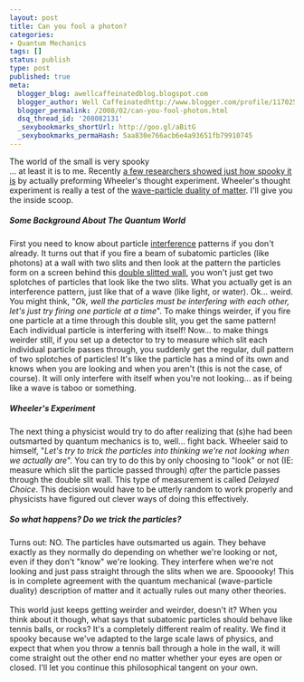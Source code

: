 ```yaml
---
layout: post
title: Can you fool a photon?
categories:
- Quantum Mechanics
tags: []
status: publish
type: post
published: true
meta:
  blogger_blog: awellcaffeinatedblog.blogspot.com
  blogger_author: Well Caffeinatedhttp://www.blogger.com/profile/11702561087478866823noreply@blogger.com
  blogger_permalink: /2008/02/can-you-fool-photon.html
  dsq_thread_id: '208082131'
  _sexybookmarks_shortUrl: http://goo.gl/aBitG
  _sexybookmarks_permaHash: 5aa830e766acb6e4a93651fb79910745
---
```

The world of the small is very spooky<br />... at least it is to me. Recently <a href="http://arxiv.org/abs/0710.2597">a few researchers showed just how spooky it is</a> by actually preforming Wheeler's thought experiment. Wheeler's thought experiment is really a test of the <a href="http://en.wikipedia.org/wiki/Wave-particle_duality">wave-particle duality of matter</a>. I'll give you the inside scoop.<br /><h5>Some Background About The Quantum World</h5>First you need to know about particle <a href="http://en.wikipedia.org/wiki/Interference">interference</a> patterns if you don't already. It turns out that if you fire a beam of subatomic particles (like photons) at a wall with two slits and then look at the pattern the particles form on a screen behind this <a href="http://en.wikipedia.org/wiki/Double-slit_experiment">double slitted wall</a>, you won't just get two splotches of particles that look like the two slits. What you actually get is an interference pattern, just like that of a wave (like light, or water). Ok... weird. You might think, "<span style="font-style:italic;">Ok, well the particles must be interfering with each other, let's just try firing one particle at a time</span>". To make things weirder, if you fire one particle at a time through this double slit, you get the same pattern! Each individual particle is interfering with itself! Now... to make things weirder still, if you set up a detector to try to measure which slit each individual particle passes through, you suddenly get the regular, dull pattern of two splotches of particles! It's like the particle has a mind of its own and knows when you are looking and when you aren't (this is not the case, of course). It will only interfere with itself when you're not looking... as if being like a wave is taboo or something.<br /><h5>Wheeler's Experiment</h5>The next thing a physicist would try to do after realizing that (s)he had been outsmarted by quantum mechanics is to, well... fight back. Wheeler said to himself, "<span style="font-style:italic;">Let's try to trick the particles into thinking we're not looking when we actually are</span>". You can try to do this by only choosing to "look" or not (IE: measure which slit the particle passed through) <span style="font-style:italic;">after</span> the particle passes through the double slit wall. This type of measurement is called <span style="font-style:italic;">Delayed Choice</span>. This decision would have to be utterly random to work properly and physicists have figured out clever ways of doing this effectively.<h5>So what happens? Do we trick the particles?</h5>Turns out: NO. The particles have outsmarted us again. They behave exactly as they normally do depending on whether we're looking or not, even if they don't "know" we're looking. They interfere when we're not looking and just pass straight through the slits when we are. Spooooky! This is in complete agreement with the quantum mechanical (wave-particle duality) description of matter and it actually rules out many other theories.<br /><br />This world just keeps getting weirder and weirder, doesn't it? When you think about it though, what says that subatomic particles should behave like tennis balls, or rocks? It's a completely different realm of reality. We find it spooky because we've adapted to the large scale laws of physics, and expect that when you throw a tennis ball through a hole in the wall, it will come straight out the other end no matter whether your eyes are open or closed. I'll let you continue this philosophical tangent on your own.
